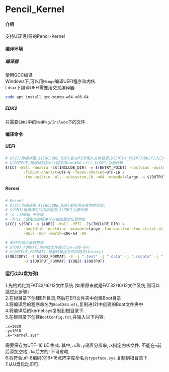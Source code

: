 # Pencil_Kernel
#### 介绍
支持UEFI引导的Pencil-Kernel
#### 编译环境
##### 编译器
使用GCC编译<br />
Windows下,可以用`Mingw`编译UEFI程序和内核.<br />
Linux下编译UEFI需要用交叉编译器.<br />
```bash
sudo apt install gcc-mingw-w64-x86-64
```
##### EDK2
只需要`EDK2`中的`MedPkg/Include`下的文件.
#### 编译命令
##### UEFI
```bash
# $(CC)为编译器,$(INCLUDE_DIR)是uefi所用头文件目录,$(ENTRY_POINT)为UEFI入口地址(UefiMain)
# $(OUTPUT)是编译后的efi程序(BootX64.efi),$(SRC)为源代码
$(CC) -Wall -Wextra -I$(INCLUDE_DIR) -e $(ENTRY_POINT) -nostdinc -nostdlib \
        -finput-charset=UTF-8 -fexec-charset=UTF-16 \
        -fno-builtin -Wl,--subsystem,10 -m64 -mcmodel=large -o $(OUTPUT) $(SRC)
```
##### Kernel
```bash
# Kernel
# $(CC)为编译器,$(INCLUDE_DIR)是所用头文件的目录,
# $(OBJ)是编译后的内核程序,$(SRC)为源代码
# -c :只编译,不链接
# -fPIC :使生成的程序可以被加载到任意地址
$(CC) $(SRC) -o $(OBJ) -Wall -fPIC -I$(INCLUDE_DIR) \
        -nostdlib -nostdinc -mcmodel=large -fno-builtin -fno-strict-aliasing \
        -Wall -m64 -march=x86-64 -O0

# 制作为纯二进制格式
# $(OBJ_FORMAT)为内核文件格式(pe-x86-64)
# $(OUTPUT_FORMAT) 是最终输出文件的格式(binary)
$(OBJCOPY) -I $(OBJ_FORMAT) -S -j ".text" -j ".data" -j ".rodata" -j ".bss" \
        -O $(OUTPUT_FORMAT) $(OBJ) $(OUTPUT)
```
#### 运行(以U盘为例)
1.先格式化为FAT32/16/12文件系统.(如果原来就是FAT32/16/12文件系统,则可以跳过此步骤)<br />
2.在根目录下创建EFI目录,然后在EFI文件夹中创建Boot目录<br />
3.将编译后的程序命名为`BootX64.efi`,复制进(2)中创建的Boot文件夹中<br />
4.将编译后的kernel.sys复制到根目录下.<br />
5.在根目录下创建`BootConfig.txt`,并输入以下内容:
```
.x=1920
.y=1018
.k="kernel.sys"
```
需要保存为UTF-16 LE 格式.
其中,`.x`和`.y`设置分辨率,`.k`指定内核文件.
不能在`=`前后添加空格,`.k=`后方的`"`不可省略.<br />
6.将符合utf-8编码的16*16点阵字库命名为`typeface.sys`,复制到根目录下.<br />
7.从U盘启动即可.<br />